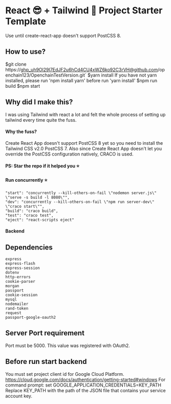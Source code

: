 # React 😎 + Tailwind 💨 Project Starter Template 
Use until create-react-app doesn't support PostCSS 8.

## How to use?
$git clone https://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@github.com/openchain123/OpenchainTestVersion.git`
$yarn install
    If you have not yarn installed, please run 'npm install yarn' before run 'yarn install'
$npm run build
$npm start

## Why did I make this?
I was using Tailwind with react a lot and felt the whole process of setting up tailwind every time quite the fuss.  

#### Why the fuss?
Create React App doesn't support PostCSS 8 yet so you need to install the Tailwind CSS v2.0 PostCSS 7. Also since Create React App doesn't let you override the PostCSS configuration natively, CRACO is used.

#### PS: Star the repo if it helped you ⭐

#### Run concurrently ⭐
    "start": "concurrently --kill-others-on-fail \"nodemon server.js\" \"serve -s build -l 8080\"",
    "dev": "concurrently --kill-others-on-fail \"npm run server-dev\" \"craco start\"",
    "build": "craco build",
    "test": "craco test",
    "eject": "react-scripts eject"    

#### Backend
## Dependencies
    express
    express-flash
    express-session
    dotenv
    http-errors
    cookie-parser
    morgan
    passport
    cookie-session
    mysql
    nodemailer
    rand-token
    request
    passport-google-oauth2

## Server Port requirement
Port must be 5000. This value was registered with OAuth2.

## Before run start backend
You must set project client id for Google Cloud Platform.
    https://cloud.google.com/docs/authentication/getting-started#windows
For command prompt:
    set GOOGLE_APPLICATION_CREDENTIALS=KEY_PATH
Replace KEY_PATH with the path of the JSON file that contains your service account key.




